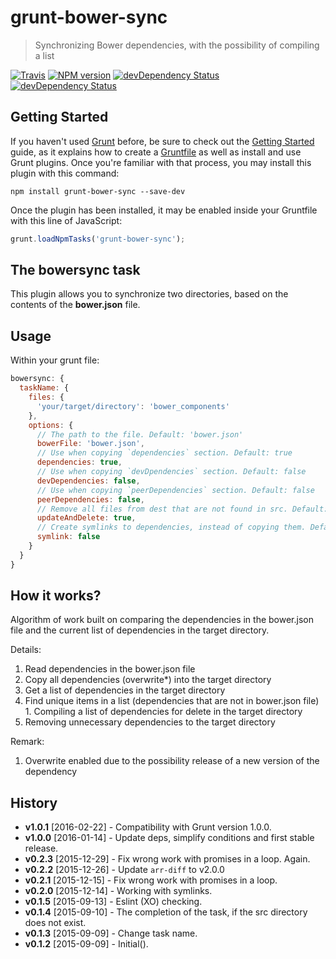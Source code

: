 # grunt-bower-sync

> Synchronizing Bower dependencies, with the possibility of compiling a list

[![Travis](https://img.shields.io/travis/mrmlnc/grunt-bower-sync.svg?style=flat-square)](https://travis-ci.org/mrmlnc/grunt-bower-sync)
[![NPM version](https://img.shields.io/npm/v/grunt-bower-sync.svg?style=flat-square)](https://www.npmjs.com/package/grunt-bower-sync)
[![devDependency Status](https://img.shields.io/david/mrmlnc/grunt-bower-sync.svg?style=flat-square)](https://david-dm.org/mrmlnc/grunt-bower-sync#info=dependencies)
[![devDependency Status](https://img.shields.io/david/dev/mrmlnc/grunt-bower-sync.svg?style=flat-square)](https://david-dm.org/mrmlnc/grunt-bower-sync#info=devDependencies)

## Getting Started

If you haven't used [Grunt](http://gruntjs.com/) before, be sure to check out the [Getting Started](http://gruntjs.com/getting-started) guide, as it explains how to create a [Gruntfile](http://gruntjs.com/sample-gruntfile) as well as install and use Grunt plugins. Once you're familiar with that process, you may install this plugin with this command:

```shell
npm install grunt-bower-sync --save-dev
```

Once the plugin has been installed, it may be enabled inside your Gruntfile with this line of JavaScript:

```js
grunt.loadNpmTasks('grunt-bower-sync');
```

## The bowersync task

This plugin allows you to synchronize two directories, based on the contents of the **bower.json** file.

## Usage

Within your grunt file:

```js
bowersync: {
  taskName: {
    files: {
      'your/target/directory': 'bower_components'
    },
    options: {
      // The path to the file. Default: 'bower.json'
      bowerFile: 'bower.json',
      // Use when copying `dependencies` section. Default: true
      dependencies: true,
      // Use when copying `devDpendencies` section. Default: false
      devDependencies: false,
      // Use when copying `peerDependencies` section. Default: false
      peerDependencies: false,
      // Remove all files from dest that are not found in src. Default: true
      updateAndDelete: true,
      // Create symlinks to dependencies, instead of copying them. Default: false
      symlink: false
    }
  }
}
```

## How it works?

Algorithm of work built on comparing the dependencies in the bower.json file  and the current list of dependencies in the target directory.

Details:

  1. Read dependencies in the bower.json file
  2. Copy all dependencies (overwrite*) into the target directory
  3. Get a list of dependencies in the target directory
  4. Find unique items in a list (dependencies that are not in bower.json file)
    1. Compiling a list of dependencies for delete in the target directory
  5. Removing unnecessary dependencies to the target directory

Remark:

  1. Overwrite enabled due to the possibility release of a new version of the dependency

## History

  - **v1.0.1** [2016-02-22] - Compatibility with Grunt version 1.0.0.
  - **v1.0.0** [2016-01-14] - Update deps, simplify conditions and first stable release.
  - **v0.2.3** [2015-12-29] - Fix wrong work with promises in a loop. Again.
  - **v0.2.2** [2015-12-26] - Update `arr-diff` to v2.0.0
  - **v0.2.1** [2015-12-15] - Fix wrong work with promises in a loop.
  - **v0.2.0** [2015-12-14] - Working with symlinks.
  - **v0.1.5** [2015-09-13] - Eslint (XO) checking.
  - **v0.1.4** [2015-09-10] - The completion of the task, if the src directory does not exist.
  - **v0.1.3** [2015-09-09] - Change task name.
  - **v0.1.2** [2015-09-09] - Initial().
